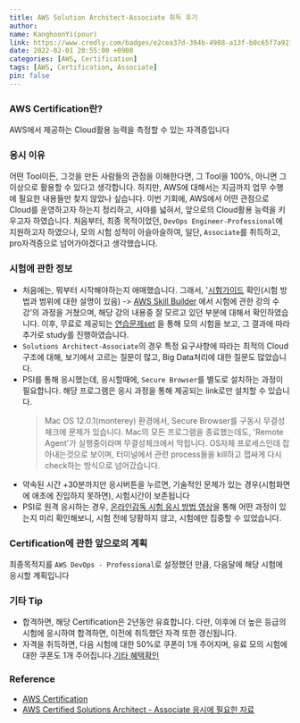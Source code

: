 ```yaml
---
title: AWS Solution Architect-Associate 취득 후기
author:
name: KanghoonYi(pour)
link: https://www.credly.com/badges/e2cea37d-394b-4988-a13f-b0c65f7a921f/public_url
date: 2022-02-01 20:55:00 +0900
categories: [AWS, Certification]
tags: [AWS, Certification, Associate]
pin: false
---
```


### AWS Certification란?
AWS에서 제공하는 Cloud활용 능력을 측정할 수 있는 자격증입니다

### 응시 이유
어떤 Tool이든, 그것을 만든 사람들의 관점을 이해한다면, 그 Tool을 100%, 아니면 그 이상으로 활용할 수 있다고 생각합니다.
하지만, AWS에 대해서는 지금까지 업무 수행에 필요한 내용들만 찾지 않았나 싶습니다. 이번 기회에, AWS에서 어떤 관점으로 Cloud를 운영하고자 하는지 정리하고, 시야를 넓혀서, 앞으로의 Cloud활용 능력을 키우고자 하였습니다.
처음부터, 최종 목적이었던, `DevOps Engineer-Professional`에 지원하고자 하였으나, 모의 시험 성적이 아슬아슬하여, 일단, `Associate`를 취득하고, pro자격증으로 넘어가야겠다고 생각했습니다.

### 시험에 관한 정보
- 처음에는, 뭐부터 시작해야하는지 애매했습니다. 그래서, '[시험가이드](https://d1.awsstatic.com/ko_KR/training-and-certification/docs-sa-assoc/AWS-Certified-Solutions-Architect-Associate_Exam-Guide.pdf) 확인(시험 방법과 범위에 대한 설명이 있음) -> [AWS Skill Builder](https://explore.skillbuilder.aws/learn/mycourses) 에서 시험에 관한 강의 수강'의 과정을 거쳤으며, 해당 강의 내용중 잘 모르고 있던 부분에 대해서 확인하였습니다.
이후, 무료로 제공되는 [연습문제set](https://explore.skillbuilder.aws/learn/catalog?ctldoc-catalog-0=se-%22AWS%20Certification%20Official%20Practice%20Question%20Sets%22?saa=sec&sec=prep) 을 통해 모의 시험을 보고, 그 결과에 따라 추가로 study를 진행하였습니다.
- `Solutions Architect-Associate`의 경우 특정 요구사항에 따라는 최적의 Cloud구조에 대해, 보기에서 고르는 질문이 많고, Big Data처리에 대한 질문도 많았습니다.
- PSI를 통해 응시했는데, 응시할때에, `Secure Browser`를 별도로 설치하는 과정이 필요합니다. 해당 프로그램은 응시 과정을 통해 제공되는 link로만 설치할 수 있습니다.
    >Mac OS 12.0.1(monterey) 환경에서, Secure Browser를 구동시 무결성 체크에 문제가 있습니다. Mac의 모든 프로그램을 종료했는데도, 'Remote Agent'가 실행중이라며 무결성체크에서 막힙니다. OS자체 프로세스인데 잡아내는것으로 보이며, 터미널에서 관련 process들을 kill하고 잽싸게 다시 check하는 방식으로 넘어갔습니다.
- 약속된 시간 +30분까지만 응시버튼을 누르면, 기술적인 문제가 있는 경우(시험화면에 애초에 진입하지 못하면), 시험시간이 보존됩니다
- PSI로 원격 응시하는 경우, [온라인감독 시험 응시 방법 영상](https://www.youtube.com/watch?v=aK9I10KYjZc)을 통해 어떤 과정이 있는지 미리 확인해보니, 시험 전에 당황하지 않고, 시험에만 집중할 수 있었습니다.

### Certification에 관한 앞으로의 계획
최종목적지를 `AWS DevOps - Professional`로 설정했던 만큼, 다음달에 해당 시험에 응시할 계획입니다

### 기타 Tip
- 합격하면, 해당 Certification은 2년동안 유효합니다. 다만, 이후에 더 높은 등급의 시험에 응시하여 합격하면, 이전에 취득했던 자격 또한 갱신됩니다.
- 자격을 취득하면, 다음 시험에 대한 50%로 쿠폰이 1개 주어지며, 유료 모의 시험에 대한 쿠폰도 1개 주어집니다.[기타 혜택확인](https://aws.amazon.com/ko/certification/benefits/?ch=tile&tile=benefits)

### Reference
- [AWS Certification](https://aws.amazon.com/ko/certification/)
- [AWS Certified Solutions Architect - Associate 응시에 필요한 자료](https://aws.amazon.com/ko/certification/certified-solutions-architect-associate/?ch=tile&tile=getstarted)
